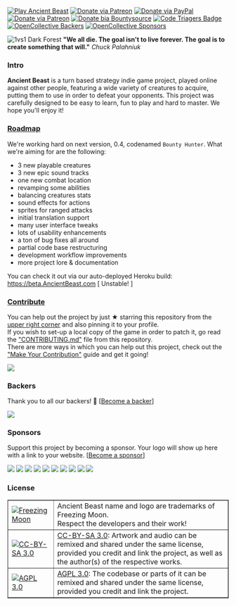 [![Play Ancient Beast](http://img.shields.io/badge/play-Ancient%20Beast-red.svg)](https://play.AncientBeast.com)
[![Donate via Patreon](http://img.shields.io/badge/join-Discord-blue.svg)](https://discord.me/AncientBeast)
[![Donate via PayPal](http://img.shields.io/badge/donate-PayPal-yellow.svg)](https://www.paypal.me/AncientBeast)
[![Donate via Patreon](http://img.shields.io/badge/donate-Patreon-orange.svg)](https://www.patreon.com/FreezingMoon)
[![Donate bia Bountysource](https://www.bountysource.com/badge/team?team_id=44509&style=bounties_received)](https://www.bountysource.com/teams/ancientbeast/issues)
[![Code Triagers Badge](https://www.codetriage.com/freezingmoon/ancientbeast/badges/users.svg)](https://www.codetriage.com/freezingmoon/ancientbeast)
[![OpenCollective Backers](https://opencollective.com/AncientBeast/backers/badge.svg)](#backers)
[![OpenCollective Sponsors](https://opencollective.com/AncientBeast/sponsors/badge.svg)](#sponsors)

![1vs1 Dark Forest](https://raw.github.com/FreezingMoon/AncientBeast-Website/master/media/screenshots/v0.3%20Dark%20Forest.jpg)
**"We all die. The goal isn't to live forever. The goal is to create something that will."** _Chuck Palahniuk_

### Intro

**Ancient Beast** is a turn based strategy indie game project, played online against other people, featuring a wide variety of creatures to acquire, putting them to use in order to defeat your opponents. This project was carefully designed to be easy to learn, fun to play and hard to master. We hope you'll enjoy it!

### [Roadmap](https://github.com/FreezingMoon/AncientBeast/milestone/4)

We're working hard on next version, 0.4, codenamed `Bounty Hunter`.
What we're aiming for are the following:

* 3 new playable creatures
* 3 new epic sound tracks
* one new combat location
* revamping some abilities
* balancing creatures stats
* sound effects for actions
* sprites for ranged attacks
* initial translation support
* many user interface tweaks
* lots of usability enhancements
* a ton of bug fixes all around
* partial code base restructuring
* development workflow improvements
* more project lore & documentation

You can check it out via our auto-deployed Heroku build: https://beta.AncientBeast.com [ Unstable! ]

### [Contribute](CONTRIBUTING.md#readme)

You can help out the project by just ★ starring this repository from the [upper right corner](#) and also pinning it to your profile.  
If you wish to set-up a local copy of the game in order to patch it, go read the ["CONTRIBUTING.md"](https://github.com/FreezingMoon/AncientBeast/blob/master/CONTRIBUTING.md#github-marketing) file from this repository.  
There are more ways in which you can help out this project, check out the ["Make Your Contribution"](https://ancientbeast.com/contribute) guide and get it going!

<a href="https://github.com/FreezingMoon/AncientBeast/graphs/contributors"><img src="https://opencollective.com/AncientBeast/contributors.svg?width=972&button=false" /></a>

### Backers

Thank you to all our backers! 🙏 [[Become a backer](https://opencollective.com/AncientBeast#backer)]

<a href="https://opencollective.com/AncientBeast#backers" target="_blank"><img src="https://opencollective.com/AncientBeast/backers.svg?width=972"></a>

### Sponsors

Support this project by becoming a sponsor. Your logo will show up here with a link to your website. [[Become a sponsor](https://opencollective.com/AncientBeast#sponsor)]

<a href="https://opencollective.com/AncientBeast/sponsor/0/website" target="_blank"><img src="https://opencollective.com/AncientBeast/sponsor/0/avatar.svg"></a>
<a href="https://opencollective.com/AncientBeast/sponsor/1/website" target="_blank"><img src="https://opencollective.com/AncientBeast/sponsor/1/avatar.svg"></a>
<a href="https://opencollective.com/AncientBeast/sponsor/2/website" target="_blank"><img src="https://opencollective.com/AncientBeast/sponsor/2/avatar.svg"></a>
<a href="https://opencollective.com/AncientBeast/sponsor/3/website" target="_blank"><img src="https://opencollective.com/AncientBeast/sponsor/3/avatar.svg"></a>
<a href="https://opencollective.com/AncientBeast/sponsor/4/website" target="_blank"><img src="https://opencollective.com/AncientBeast/sponsor/4/avatar.svg"></a>
<a href="https://opencollective.com/AncientBeast/sponsor/5/website" target="_blank"><img src="https://opencollective.com/AncientBeast/sponsor/5/avatar.svg"></a>
<a href="https://opencollective.com/AncientBeast/sponsor/6/website" target="_blank"><img src="https://opencollective.com/AncientBeast/sponsor/6/avatar.svg"></a>
<a href="https://opencollective.com/AncientBeast/sponsor/7/website" target="_blank"><img src="https://opencollective.com/AncientBeast/sponsor/7/avatar.svg"></a>
<a href="https://opencollective.com/AncientBeast/sponsor/8/website" target="_blank"><img src="https://opencollective.com/AncientBeast/sponsor/8/avatar.svg"></a>
<a href="https://opencollective.com/AncientBeast/sponsor/9/website" target="_blank"><img src="https://opencollective.com/AncientBeast/sponsor/9/avatar.svg"></a>

### License

<table border=1 width=100%>
<tr>
	<td><a href="http://www.FreezingMoon.org"><img src="https://raw.github.com/FreezingMoon/AncientBeast-Website/master/images/FreezingMoon.png" alt="Freezing Moon"></a></td>
	<td>Ancient Beast name and logo are trademarks of Freezing Moon.<br>Respect the developers and their work!</td>
</tr>
<tr>
	<td><a href="http://creativecommons.org/licenses/by-sa/3.0"><img src="https://raw.github.com/FreezingMoon/AncientBeast-Website/master/images/cc-by-sa.png" alt="CC-BY-SA 3.0"></a></td>
	<td><a href="http://creativecommons.org/licenses/by-sa/3.0">CC-BY-SA 3.0</a>: Artwork and audio can be remixed and shared under the same license,<br>provided you credit and link the project, as well as the author(s) of the respective works.</td>
</tr>
<tr>
	<td><a href="http://www.gnu.org/licenses/agpl-3.0.html"><img src="https://raw.github.com/FreezingMoon/AncientBeast-Website/master/images/agpl.png" alt="AGPL 3.0"></a></td>
	<td><a href="http://www.gnu.org/licenses/agpl-3.0.html">AGPL 3.0</a>: The codebase or parts of it can be remixed and shared under the same license, provided you credit and link the project.</td>
</tr>
</table>
